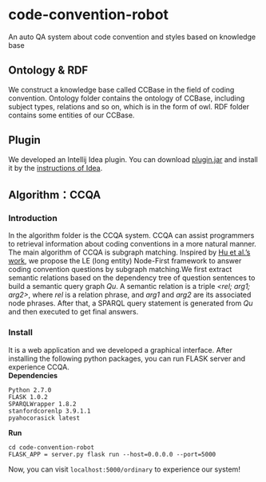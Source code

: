 # code-convention-robot
An auto QA system about code convention and styles based on knowledge base
## Ontology & RDF
We construct a knowledge base called CCBase in the field of coding convention. Ontology folder contains the ontology of CCBase, including subject types, relations and so on, which is in the form of owl. RDF folder contains some entities of our CCBase.
## Plugin
We developed an Intellij Idea plugin. You can download [plugin.jar](https://github.com/14dtj/code-convention-robot/tree/master/plugin) and install it by the [instructions of Idea](https://www.jetbrains.com/help/idea/managing-plugins.html). 
## Algorithm：CCQA
### Introduction
In the algorithm folder is the CCQA system. CCQA can assist programmers to retrieval information about coding conventions in a more natural manner.  
The main algorithm of CCQA is subgraph matching. Inspired by [Hu et al.’s work](https://ieeexplore.ieee.org/abstract/document/8085196), we propose the LE (long entity) Node-First framework to answer coding convention questions by subgraph matching.We first extract semantic relations based on the dependency tree of question sentences to build a semantic query graph *Qu*. A semantic relation is a triple *<rel; arg1; arg2>*, where *rel* is a relation phrase, and *arg1* and *arg2* are its associated node phrases. After that, a SPARQL query statement is generated from *Qu* and then executed to get final answers.
### Install
It is a web application and we developed a graphical interface. After installing the following python packages, you can run FLASK server and experience CCQA.   
**Dependencies**
```
Python 2.7.0
FLASK 1.0.2
SPARQLWrapper 1.8.2
stanfordcorenlp 3.9.1.1
pyahocorasick latest
```
**Run**
```
cd code-convention-robot
FLASK_APP = server.py flask run --host=0.0.0.0 --port=5000
```
Now, you can visit ```localhost:5000/ordinary``` to experience our system!
